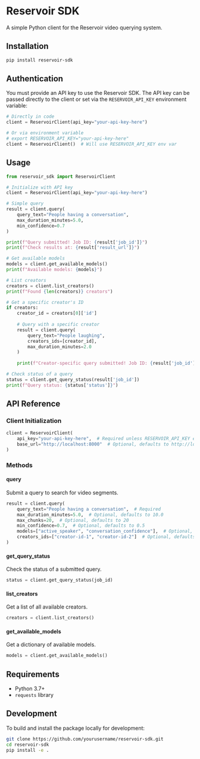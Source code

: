 # Reservoir SDK

A simple Python client for the Reservoir video querying system.

## Installation

```bash
pip install reservoir-sdk
```

## Authentication

You must provide an API key to use the Reservoir SDK. The API key can be passed directly to the client or set via the `RESERVOIR_API_KEY` environment variable:

```python
# Directly in code
client = ReservoirClient(api_key="your-api-key-here")

# Or via environment variable
# export RESERVOIR_API_KEY="your-api-key-here"
client = ReservoirClient()  # Will use RESERVOIR_API_KEY env var
```

## Usage

```python
from reservoir_sdk import ReservoirClient

# Initialize with API key
client = ReservoirClient(api_key="your-api-key-here")

# Simple query
result = client.query(
    query_text="People having a conversation",
    max_duration_minutes=5.0,
    min_confidence=0.7
)

print(f"Query submitted! Job ID: {result['job_id']}")
print(f"Check results at: {result['result_url']}")

# Get available models
models = client.get_available_models()
print(f"Available models: {models}")

# List creators
creators = client.list_creators()
print(f"Found {len(creators)} creators")

# Get a specific creator's ID
if creators:
    creator_id = creators[0]['id']
    
    # Query with a specific creator
    result = client.query(
        query_text="People laughing",
        creators_ids=[creator_id],
        max_duration_minutes=2.0
    )
    
    print(f"Creator-specific query submitted! Job ID: {result['job_id']}")

# Check status of a query
status = client.get_query_status(result['job_id'])
print(f"Query status: {status['status']}")
```

## API Reference

### Client Initialization

```python
client = ReservoirClient(
    api_key="your-api-key-here",  # Required unless RESERVOIR_API_KEY env var is set
    base_url="http://localhost:8000"  # Optional, defaults to http://localhost:8000
)
```

### Methods

#### query

Submit a query to search for video segments.

```python
result = client.query(
    query_text="People having a conversation",  # Required
    max_duration_minutes=5.0,  # Optional, defaults to 10.0
    max_chunks=20,  # Optional, defaults to 20
    min_confidence=0.7,  # Optional, defaults to 0.5
    models=["active_speaker", "conversation_confidence"],  # Optional, defaults to all models
    creators_ids=["creator-id-1", "creator-id-2"]  # Optional, defaults to all creators
)
```

#### get_query_status

Check the status of a submitted query.

```python
status = client.get_query_status(job_id)
```

#### list_creators

Get a list of all available creators.

```python
creators = client.list_creators()
```

#### get_available_models

Get a dictionary of available models.

```python
models = client.get_available_models()
```

## Requirements

- Python 3.7+
- `requests` library

## Development

To build and install the package locally for development:

```bash
git clone https://github.com/yourusername/reservoir-sdk.git
cd reservoir-sdk
pip install -e .
``` 